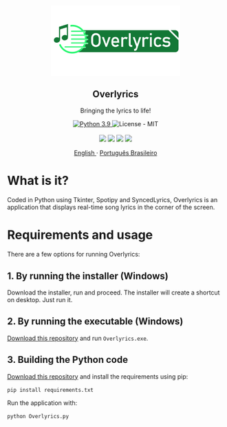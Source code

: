 <p align="center">
 <img width="300px" src="Logos/main-logo-png.png" align="center" alt="GitHub Readme Stats" />
 <h2 align="center">Overlyrics</h2>
 <p align="center">Bringing the lyrics to life!</p>
</p>
  <p align="center">
    <a href="https://www.python.org">
      <img alt="Python 3.9" src="https://img.shields.io/badge/Python-3.9-3776AB.svg?style=flat&logo=python&logoColor=white" />
    </a>
    <a>
      <img alt="License - MIT" src="https://img.shields.io/badge/License-MIT-yellow.svg" />
    </a>
    <br />
    <br />
    <a>
      <img src="https://img.shields.io/badge/Spotify-1ED760?&style=for-the-badge&logo=spotify&logoColor=white"/>
    </a>
    <a>
      <img src="https://img.shields.io/badge/Python-FFD43B?style=for-the-badge&logo=python&logoColor=blue"/>
    </a>
    <a>
      <img src="https://img.shields.io/badge/Unsplash-000000?style=for-the-badge&logo=Unsplash&logoColor=white"/>
    </a>
    <a>
      <img src="https://img.shields.io/badge/GitHub%20Pages-222222?style=for-the-badge&logo=GitHub%20Pages&logoColor=white"/>
    </a>
  <p align="center">
    <a href="/docs/readme.md">English </a>
    ·
    <a href="/docs/readme_pt-BR.md">Português Brasileiro</a>
  </p>

# What is it?
Coded in Python using Tkinter, Spotipy and SyncedLyrics, Overlyrics is an application that displays real-time song lyrics in the corner of the screen. 

# Requirements and usage
There are a few options for running Overlyrics:

## 1. By running the installer (Windows)
Download the installer, run and proceed. The installer will create a shortcut on desktop. Just run it.

## 2. By running the executable (Windows)
[Download this repository]() and run `Overlyrics.exe`.

## 3. Building the Python code
[Download this repository]() and install the requirements using pip:

``` 
pip install requirements.txt
```

Run the application with:
``` 
python Overlyrics.py
```
